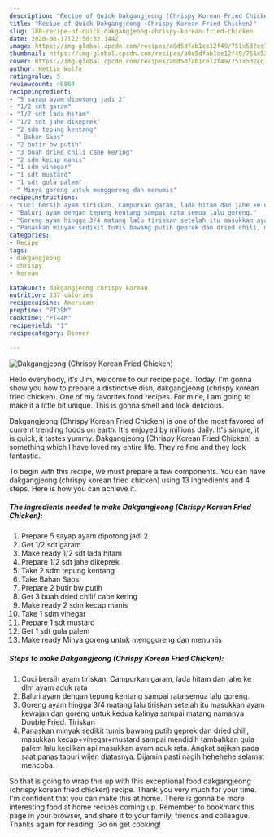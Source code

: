 ```yaml
---
description: "Recipe of Quick Dakgangjeong (Chrispy Korean Fried Chicken)"
title: "Recipe of Quick Dakgangjeong (Chrispy Korean Fried Chicken)"
slug: 188-recipe-of-quick-dakgangjeong-chrispy-korean-fried-chicken
date: 2020-06-17T22:50:32.144Z
image: https://img-global.cpcdn.com/recipes/a0d5dfab1ce12f49/751x532cq70/dakgangjeong-chrispy-korean-fried-chicken-foto-resep-utama.jpg
thumbnail: https://img-global.cpcdn.com/recipes/a0d5dfab1ce12f49/751x532cq70/dakgangjeong-chrispy-korean-fried-chicken-foto-resep-utama.jpg
cover: https://img-global.cpcdn.com/recipes/a0d5dfab1ce12f49/751x532cq70/dakgangjeong-chrispy-korean-fried-chicken-foto-resep-utama.jpg
author: Hettie Wolfe
ratingvalue: 5
reviewcount: 46864
recipeingredient:
- "5 sayap ayam dipotong jadi 2"
- "1/2 sdt garam"
- "1/2 sdt lada hitam"
- "1/2 sdt jahe dikeprek"
- "2 sdm tepung kentang"
- " Bahan Saos"
- "2 butir bw putih"
- "3 buah dried chili cabe kering"
- "2 sdm kecap manis"
- "1 sdm vinegar"
- "1 sdt mustard"
- "1 sdt gula palem"
- " Minya goreng untuk menggoreng dan menumis"
recipeinstructions:
- "Cuci bersih ayam tiriskan. Campurkan garam, lada hitam dan jahe ke dlm ayam aduk rata"
- "Baluri ayam dengan tepung kentang sampai rata semua lalu goreng."
- "Goreng ayam hingga 3/4 matang lalu tiriskan setelah itu masukkan ayam kewajan dan goreng untuk kedua kalinya sampai matang namanya Double Fried. Tiriskan"
- "Panaskan minyak sedikit tumis bawang putih geprek dan dried chili, masukkan kecap+vinegar+mustard sampai mendidih tambahkan gula palem lalu kecilkan api masukkan ayam aduk rata. Angkat sajikan pada saat panas taburi wijen diatasnya. Dijamin pasti nagih hehehehe selamat mencoba."
categories:
- Recipe
tags:
- dakgangjeong
- chrispy
- korean

katakunci: dakgangjeong chrispy korean 
nutrition: 237 calories
recipecuisine: American
preptime: "PT39M"
cooktime: "PT44M"
recipeyield: "1"
recipecategory: Dinner

---
```



![Dakgangjeong (Chrispy Korean Fried Chicken)](https://img-global.cpcdn.com/recipes/a0d5dfab1ce12f49/751x532cq70/dakgangjeong-chrispy-korean-fried-chicken-foto-resep-utama.jpg)

Hello everybody, it's Jim, welcome to our recipe page. Today, I'm gonna show you how to prepare a distinctive dish, dakgangjeong (chrispy korean fried chicken). One of my favorites food recipes. For mine, I am going to make it a little bit unique. This is gonna smell and look delicious.



Dakgangjeong (Chrispy Korean Fried Chicken) is one of the most favored of current trending foods on earth. It's enjoyed by millions daily. It's simple, it is quick, it tastes yummy. Dakgangjeong (Chrispy Korean Fried Chicken) is something which I have loved my entire life. They're fine and they look fantastic.


To begin with this recipe, we must prepare a few components. You can have dakgangjeong (chrispy korean fried chicken) using 13 ingredients and 4 steps. Here is how you can achieve it.

<!--inarticleads1-->

##### The ingredients needed to make Dakgangjeong (Chrispy Korean Fried Chicken):

1. Prepare 5 sayap ayam dipotong jadi 2
1. Get 1/2 sdt garam
1. Make ready 1/2 sdt lada hitam
1. Prepare 1/2 sdt jahe dikeprek
1. Take 2 sdm tepung kentang
1. Take  Bahan Saos:
1. Prepare 2 butir bw putih
1. Get 3 buah dried chili/ cabe kering
1. Make ready 2 sdm kecap manis
1. Take 1 sdm vinegar
1. Prepare 1 sdt mustard
1. Get 1 sdt gula palem
1. Make ready  Minya goreng untuk menggoreng dan menumis




<!--inarticleads2-->

##### Steps to make Dakgangjeong (Chrispy Korean Fried Chicken):

1. Cuci bersih ayam tiriskan. Campurkan garam, lada hitam dan jahe ke dlm ayam aduk rata
1. Baluri ayam dengan tepung kentang sampai rata semua lalu goreng.
1. Goreng ayam hingga 3/4 matang lalu tiriskan setelah itu masukkan ayam kewajan dan goreng untuk kedua kalinya sampai matang namanya Double Fried. Tiriskan
1. Panaskan minyak sedikit tumis bawang putih geprek dan dried chili, masukkan kecap+vinegar+mustard sampai mendidih tambahkan gula palem lalu kecilkan api masukkan ayam aduk rata. Angkat sajikan pada saat panas taburi wijen diatasnya. Dijamin pasti nagih hehehehe selamat mencoba.




So that is going to wrap this up with this exceptional food dakgangjeong (chrispy korean fried chicken) recipe. Thank you very much for your time. I'm confident that you can make this at home. There is gonna be more interesting food at home recipes coming up. Remember to bookmark this page in your browser, and share it to your family, friends and colleague. Thanks again for reading. Go on get cooking!
